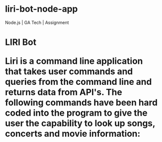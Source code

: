 # liri-bot-node-app
Node.js | GA Tech | Assignment

<h1>LIRI Bot

Liri is a command line application that takes user commands and queries from the command line and returns data from API's. The following commands have been hard coded into the program to give the user the capability to look up songs, concerts and movie information:
